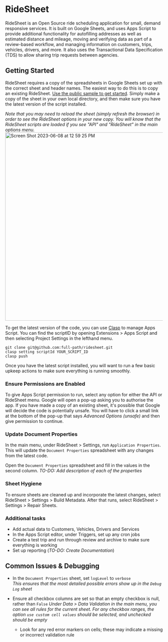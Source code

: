 # RideSheet

RideSheet is an Open Source ride scheduling application for small, demand responsive services. It is built on Google Sheets, and uses Apps Script to provide additional functionality for autofilling addresses as well as estimated distance and mileage, moving and verifying data as part of a review-based workflow, and managing information on customers, trips, vehicles, drivers, and more. It also uses the Transactional Data Specification (TDS) to allow sharing trip requests between agencies.

## Getting Started

RideSheet requires a copy of the spreadsheets in Google Sheets set up with the correct sheet and header names. The easiest way to do this is to copy an existing RideSheet. [Use the public sample to get started](https://docs.google.com/spreadsheets/d/1U_rmR08qW63hEK_5IWblzVXK4ZqQElaD1ymAQNGpNiU/edit). Simply make a copy of the sheet in your own local directory, and then make sure you have the latest version of the script installed.

*Note that you may need to reload the sheet (simply refresh the browser) in order to see the RideSheet options in your new copy. You will know that the RideSheet scripts are loaded if you see "API" and "RideSheet" in the main options menu.* 
<img width="602" alt="Screen Shot 2023-06-08 at 12 59 25 PM" src="https://github.com/full-path/ridesheet/assets/9342771/8fd65c9f-fd71-4794-a50d-c05ecb8bbb48">

To get the latest version of the code, you can use [Clasp](https://developers.google.com/apps-script/guides/clasp) to manage Apps Script. You can find the scriptID by opening Extensions > Apps Script and then selecting Project Settings in the lefthand menu.

```
git clone git@github.com:full-path/ridesheet.git
clasp setting scriptId YOUR_SCRIPT_ID
clasp push
```

Once you have the latest script installed, you will want to run a few basic upkeep actions to make sure everything is running smoothly.

### Ensure Permissions are Enabled

To give Apps Script permission to run, select any option for either the API or RideSheet menu. Google will open a pop-up asking you to authorise the app. If you have made a copy of an existing sheet, it's possible that Google will decide the code is potentially unsafe. You will have to click a small link at the bottom of the pop-up that says *Advanced Options (unsafe)* and then give permission to continue.

### Update Document Properties

In the main menu, under RideSheet > Settings, run `Application Properties`. This will update the `Document Properties` spreadsheet with any changes from the latest code.

Open the `Document Properties` spreadsheet and fill in the values in the second column. *TO-DO: Add description of each of the properties*

### Sheet Hygiene

To ensure sheets are cleaned up and incorporate the latest changes, select RideSheet > Settings > Build Metadata. After that runs, select RideSheet > Settings > Repair Sheets.

### Additional tasks

- Add actual data to Customers, Vehicles, Drivers and Services
- In the Apps Script editor, under Triggers, set up any cron jobs
- Create a test trip and run through review and archive to make sure everything is working
- Set up reporting (*TO-DO: Create Documentation*)

## Common Issues & Debugging

- In the `Document Properties` sheet, set `logLevel` to `verbose`  
  *This ensures that the most detailed possible errors show up in the `Debug Log` sheet*
  
- Ensure all checkbox columns are set so that an empty checkbox is null, rather than `False`
  *Under Data > Data Validation in the main menu, you can see all rules for the current sheet. For any checkbox ranges, the option `use custom cell values` should be selected, and unchecked should be empty*

  - Look for any red error markers on cells; these may indicate a missing or incorrect validation rule 

